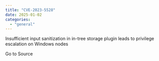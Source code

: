 ```yaml
---
title: "CVE-2023-5528"
date: 2025-01-02
categories: 
  - "general"
---
```


Insufficient input sanitization in in-tree storage plugin leads to privilege escalation on Windows nodes

Go to Source
